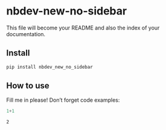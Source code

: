 nbdev-new-no-sidebar
================

<!-- WARNING: THIS FILE WAS AUTOGENERATED! DO NOT EDIT! -->

This file will become your README and also the index of your
documentation.

## Install

``` sh
pip install nbdev_new_no_sidebar
```

## How to use

Fill me in please! Don’t forget code examples:

``` python
1+1
```

    2
